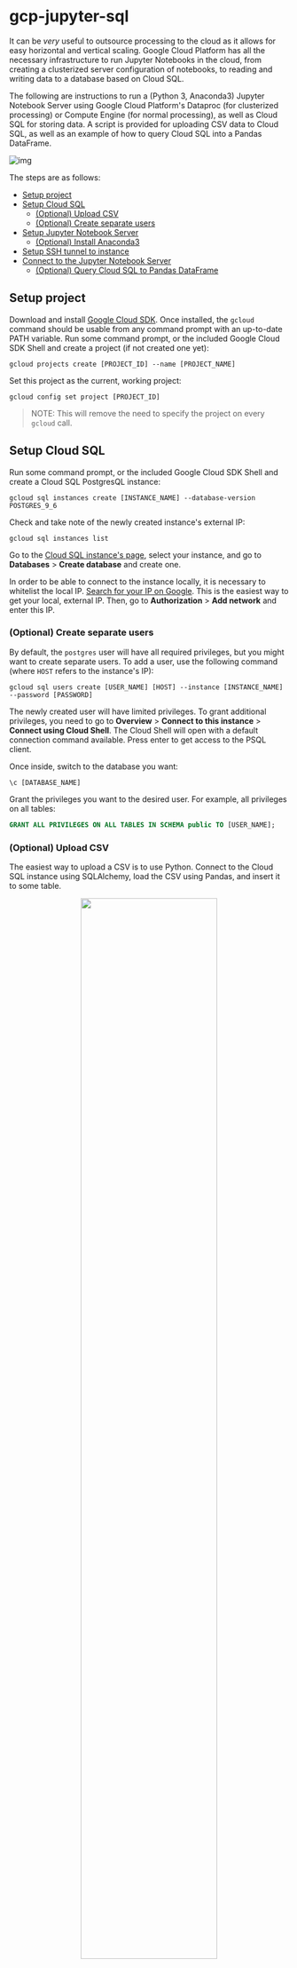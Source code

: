# gcp-jupyter-sql
It can be *very* useful to outsource processing to the cloud as it allows for easy horizontal and vertical scaling. Google Cloud Platform has all the necessary infrastructure to run Jupyter Notebooks in the cloud, from creating a clusterized server configuration of notebooks, to reading and writing data to a database based on Cloud SQL.

The following are instructions to run a (Python 3, Anaconda3) Jupyter Notebook Server using Google Cloud Platform's Dataproc (for clusterized processing) or Compute Engine (for normal processing), as well as Cloud SQL for storing data. A script is provided for uploading CSV data to Cloud SQL, as well as an example of how to query Cloud SQL into a Pandas DataFrame.

![img](img/infrastructure.png)

The steps are as follows:
- [Setup project](#setup-project)
- [Setup Cloud SQL](#setup-cloud-sql)
  - [(Optional) Upload CSV](#optional-upload-csv)
  - [(Optional) Create separate users](#optional-create-separate-users)
- [Setup Jupyter Notebook Server](#setup-jupyter-notebook-server)
  - [(Optional) Install Anaconda3](#optional-install-anaconda3)
- [Setup SSH tunnel to instance](#setup-ssh-tunnel-to-instance)
- [Connect to the Jupyter Notebook Server](#connect-to-the-jupyter-notebook-server)
  - [(Optional) Query Cloud SQL to Pandas DataFrame](#optional-query-cloud-sql-to-pandas-dataframe)

## Setup project
Download and install [Google Cloud SDK](https://cloud.google.com/sdk/). Once installed, the `gcloud` command should be usable from any command prompt with an up-to-date PATH variable.
Run some command prompt, or the included Google Cloud SDK Shell and create a project (if not created one yet):
```
gcloud projects create [PROJECT_ID] --name [PROJECT_NAME]
```
Set this project as the current, working project:
```
gcloud config set project [PROJECT_ID]
```
> NOTE: This will remove the need to specify the project on every `gcloud` call.

## Setup Cloud SQL
Run some command prompt, or the included Google Cloud SDK Shell and create a Cloud SQL PostgresQL instance:
```
gcloud sql instances create [INSTANCE_NAME] --database-version POSTGRES_9_6
```
Check and take note of the newly created instance's external IP:
```
gcloud sql instances list
```

Go to the [Cloud SQL instance's page](https://console.cloud.google.com/sql/instances), select your instance, and go to **Databases** > **Create database** and create one.

In order to be able to connect to the instance locally, it is necessary to whitelist the local IP. [Search for your IP on Google](https://www.google.com/search?q=ip). This is the easiest way to get your local, external IP. Then, go to **Authorization** > **Add network** and enter this IP.

### (Optional) Create separate users
By default, the `postgres` user will have all required privileges, but you might want to create separate users. To add a user, use the following command (where `HOST` refers to the instance's IP):
```
gcloud sql users create [USER_NAME] [HOST] --instance [INSTANCE_NAME] --password [PASSWORD]
```
The newly created user will have limited privileges. To grant additional privileges, you need to go to **Overview** > **Connect to this instance** > **Connect using Cloud Shell**. The Cloud Shell will open with a default connection command available. Press enter to get access to the PSQL client.

Once inside, switch to the database you want:

```
\c [DATABASE_NAME]
```

Grant the privileges you want to the desired user. For example, all privileges on all tables:

```sql
GRANT ALL PRIVILEGES ON ALL TABLES IN SCHEMA public TO [USER_NAME];
```

### (Optional) Upload CSV
The easiest way to upload a CSV is to use Python. Connect to the Cloud SQL instance using SQLAlchemy, load the CSV using Pandas, and insert it to some table.

<p align="center">
  <img src="img/upload.png" width="70%">
</p>

Import both Pandas and SQLAlchemy:
```python
import pandas as pd
from sqlalchemy import create_engine
```

Connect to the Cloud SQL instance using SQLAlchemy:
```python
settings = {
   'user': '[USER_NAME]',
   'pass': '[PASSWORD]',
   'host': '[HOST]',
     'db': '[DATABASE_NAME]'
}
url = 'postgresql+psycopg2://{user}:{pass}@{host}:5432/{db}'.format(**settings)  # 5432 is the default port
engine = create_engine(url, client_encoding='utf8')
```

Load the CSV using Pandas:
```python
df = pd.read_csv('[CSV_FILE_NAME].csv')  # this returns a DataFrame
```

> NOTE: Make sure that the column names are valid (no spaces, no illegal characters, etc.). A useful trick is to map columns that satisfy a known, problematic condition. For example, replace the `%` sign with the string `percent`:

```python
old_columns = list(df.columns)  # create list of columns
new_columns = [_.replace('%', 'percent') for _ in old_columns]  # list comprehension with replace
df = df.rename(columns=dict(zip(old_columns, new_columns)))  # zip as {old_column: new_column}
```

If the CSV has an empty initial column for its index, make sure to drop it because it will get renamed to `Unnamed: 0` which contains a space:

```python
df = df.drop('Unnamed: 0', axis=1)
```

> NOTE: Avoid using `DataFrame.drop(inplace=True)` since it is buggy in some versions of Pandas.

Finally, insert DataFrame to some table:
```python
df.to_sql('[TABLE_NAME]', con=engine, if_exists='replace')
```

See [`example/upload-csv.py`](example/upload-csv.py)

## Setup Jupyter Notebook Server
There are two approaches, one more complex, and one simpler. They both have their respective pros and cons, and will depend on the use case. The most practical approach is to think about using clusterized processing when the task itself is complex and requires lots of resources to process, and normal processing when the task is simpler.

For this guide, you must choose between one or the other.
### Using Dataproc (clusterized processing)
The Dataproc service allows to create a set of Compute Engine instances with master-slave relationships (in terms of processing). This is the most efficient way to distribute the workload of Jupyter Notebooks.

For this guide, we will use 1 master instance and 2 workers (slaves):

<p align="center">
  <img src="img/dataproc.png" width="70%">
</p>

Run some command prompt, or the included Google Cloud SDK Shell and create the Dataproc cluster. Here we have specified the types of machines (i.e. `n1-standard-2`) but you can use different ones:
```
gcloud dataproc clusters create example-cluster --master-machine-type n1-standard-2 --worker-machine-type n1-standard-2 --initialization-actions gs://srcd-dataproc/jupyter.sh
```

Check the newly created cluster:
```
gcloud dataproc clusters list
```

Check the newly created instances:
```
gcloud compute instances list
```
You will see a master instance (`[CLUSTER_NAME]-m`) and 2 workers (`[CLUSTER_NAME]-w-0` and `[CLUSTER_NAME]-w-1`).

### Using Compute Engine (normal processing)
A different, simpler, quicker, and cheaper approach is to use a single Compute Engine instance. To do this, run some command prompt, or the included Google Cloud SDK Shell and create an instance (e.g. Debian 9):
```
gcloud compute instances create [INSTANCE_NAME] --image-family debian-9 --image-project debian-cloud
```

Check the newly created instance:
```
gcloud compute instances list
```

Go to the [Compute Engine instance's page](https://console.cloud.google.com/compute/instances), select your instance, scroll down to the **Firewalls** section and tick both **Allow HTTP traffic** and **Allow HTTPS traffic**.

> NOTE: If you plan on using Anaconda3, you may skip this next part as Jupyter already comes pre-installed.

Go to the **Remote access** section and click on **SSH**. Once the console loads up, install Jupyter.
```
pip install jupyter
```

### (Optional) Install Anaconda3
Run some command prompt, or the included Google Cloud SDK Shell and connect to the instance using SSH. If you used Dataproc, the `[INSTANCE_NAME]` will refer to the master instance (`[CLUSTER_NAME]-m`):
```
gcloud compute ssh --zone [ZONE] [INSTANCE_NAME]
```
> NOTE: Upon first connection, a message about the host's key might show up. Click on `Yes` to add the key to the local registry when prompted.

Once authenticated, proceed downloading Anaconda3:
```
sudo wget https://repo.continuum.io/archive/Anaconda3-5.0.0.1-Linux-x86_64.sh
```

> NOTE: You can always visit the [Anaconda archive](https://repo.continuum.io/archive/) to get any version's URL.

Proceed to install Anaconda3 (install `bzip2` to be able to decompress some Anaconda3 installation files):
```
sudo apt-get install bzip2
bash Anaconda3-5.0.0.1-Linux-x86_64.sh
```

> NOTE: Do not run `sudo bash` for the installation, as it will be installed elsewhere.

> NOTE: During the installation, you will be asked if you want to add Anaconda3 to the PATH variable (albeit in very quirky wording). Type `yes` to this step when prompted.

Check if installation is successful by running the `ls` command and checking that the `anaconda3` folder is present. Then, check if `conda` registered to path by running the `conda` command. If not recognized, add to path manually:

```
source ~/.bashrc
```

## Setup SSH tunnel to instance
The tunnel is what will allow you to run Jupyter Notebooks on the cloud, from your computer.

![img](img/tunnel.png)

### Exposing the Compute Engine instance's port
Go to the [External IP Addresses list page](https://console.cloud.google.com/networking/addresses/list) and make the Compute Engine instance's IP static. If you used Dataproc, the instance's IP you want to make public is the master instance (`[CLUSTER_NAME]-m`). Take note of the Compute Engine instance's new static IP (external address).

Run some command prompt, or the included Google Cloud SDK Shell and connect to the instance using SSH. If you used Dataproc, the `[INSTANCE_NAME]` will refer to the master instance (`[CLUSTER_NAME]-m`):
```
gcloud compute ssh --zone [ZONE] [INSTANCE_NAME]
```
> NOTE: Upon first connection, a message about the host's key might show up. Click on `Yes` to add the key to the local registry when prompted.

Once authenticated, proceed to running the Jupyter Notebook Server and exposing port `8888`:
```
jupyter notebook --ip=0.0.0.0 --port=8888 --no-browser
```
Once the server is running, it will generate an output similar to the following:
```
[I NotebookApp] The Jupyter Notebook is running at: http://0.0.0.0:8888/?token=6650c754c8cddf2dd8cee7923a116ad021dfec8fe085c99a
```
Take note of the value for the token parameter (e.g. `6650c754c8cddf2dd8cee7923a116ad021dfec8fe085c99a`)

### Creating the tunnel
Thus far, you have Jupyter running on a Google Cloud instance, on port `8888`. Now, we need to tunnel this port to another port, we will use local port `2222` to interface with remote port `8888`.

Run a new command prompt, or the included Google Cloud SDK Shell and connect to the instance again using SSH. This time, passing a flag to create the tunnel:
```
gcloud compute ssh --zone [ZONE] --ssh-flag="-L" --ssh-flag="2222:localhost:8888" [INSTANCE_NAME]
```

## Connect to the Jupyter Notebook Server
Now that there is an open connection that tunnels local port `2222` to remote port `8888`, where there is a Jupyter Notebook Server running, you can simply open some browser (e.g. Google Chrome) and visit `localhost:2222`.

Once inside, it will ask for the token. Provide the token that was shown in the output when running the server, and that's it.

### (Optional) Query Cloud SQL to Pandas DataFrame
**If you want to query your Cloud SQL database, you need to whitelist the IP from which the query originates from**. We had previously whitelisted our local IP, but now we need to whitelist our Jupyter instance IP so that Jupyter can query Cloud SQL.

To do this, simply go to the [Cloud SQL instance's page](https://console.cloud.google.com/sql/instances), select your instance, and go to **Authorization** > **Add network** and enter the instance's IP.

Once the instance has permission, inside a Jupyter Notebook, import both Pandas and SQLAlchemy:
```python
import pandas as pd
from sqlalchemy import create_engine
```

Install `psycopg2` within Jupyter (code that starts with a `!` in Jupyter executes bash commands). This is necessary to query SQL from Pandas:
```
!pip install psycopg2
```

Connect to the Cloud SQL instance using SQLAlchemy:
```python
settings = {
   'user': '[USER_NAME]',
   'pass': '[PASSWORD]',
   'host': '[HOST]',
     'db': '[DATABASE_NAME]'
}
url = 'postgresql+psycopg2://{user}:{pass}@{host}:5432/{db}'.format(**settings)  # 5432 is the default port
engine = create_engine(url, client_encoding='utf8')
```

Create some query string, for example:
```python
query = """
    SELECT *
    FROM [TABLE_NAME]
"""
```

Perform query and store results in DataFrame:
```python
df = pd.read_sql(query, con=engine)
```

See [`example/query-sql-pandas.py`](example/query-sql-pandas.py)
